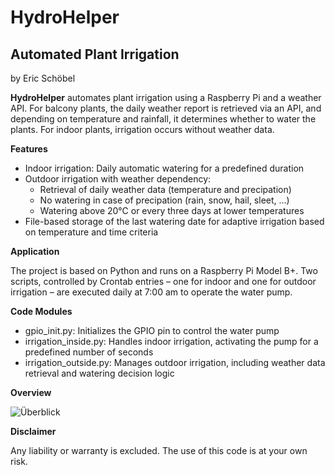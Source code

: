 # HydroHelper
## Automated Plant Irrigation 

by Eric Schöbel

**HydroHelper** automates plant irrigation using a Raspberry Pi and a weather API. For balcony plants, the daily weather report is retrieved via an API, and depending on temperature and rainfall, it determines whether to water the plants. For indoor plants, irrigation occurs without weather data.

**Features**

 + Indoor irrigation: Daily automatic watering for a predefined duration
 + Outdoor irrigation with weather dependency:
    - Retrieval of daily weather data (temperature and precipation)
    - No watering in case of precipation (rain, snow, hail, sleet, ...)
    - Watering above 20°C or every three days at lower temperatures
 + File-based storage of the last watering date for adaptive irrigation based on temperature and time criteria
 
**Application**

The project is based on Python and runs on a Raspberry Pi Model B+. Two scripts, controlled by Crontab entries – one for indoor and one for outdoor irrigation – are executed daily at 7:00 am to operate the water pump.

**Code Modules**

+ gpio_init.py: Initializes the GPIO pin to control the water pump
+ irrigation_inside.py: Handles indoor irrigation, activating the pump for a predefined number of seconds
+ irrigation_outside.py: Manages outdoor irrigation, including weather data retrieval and watering decision logic

**Overview**

![Überblick](./overview.jpg "Overview")

**Disclaimer**

Any liability or warranty is excluded. The use of this code is at your own risk.
